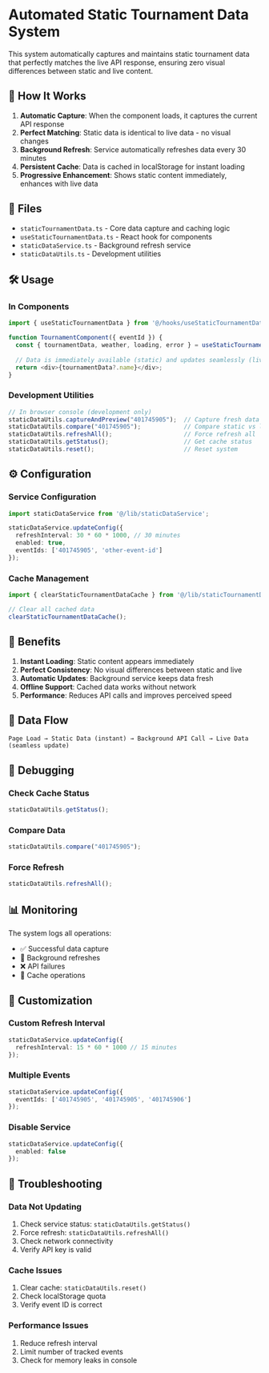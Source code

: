 # Automated Static Tournament Data System

This system automatically captures and maintains static tournament data that perfectly matches the live API response, ensuring zero visual differences between static and live content.

## 🚀 How It Works

1. **Automatic Capture**: When the component loads, it captures the current API response
2. **Perfect Matching**: Static data is identical to live data - no visual changes
3. **Background Refresh**: Service automatically refreshes data every 30 minutes
4. **Persistent Cache**: Data is cached in localStorage for instant loading
5. **Progressive Enhancement**: Shows static content immediately, enhances with live data

## 📁 Files

- `staticTournamentData.ts` - Core data capture and caching logic
- `useStaticTournamentData.ts` - React hook for components
- `staticDataService.ts` - Background refresh service
- `staticDataUtils.ts` - Development utilities

## 🛠️ Usage

### In Components
```typescript
import { useStaticTournamentData } from '@/hooks/useStaticTournamentData';

function TournamentComponent({ eventId }) {
  const { tournamentData, weather, loading, error } = useStaticTournamentData(eventId);
  
  // Data is immediately available (static) and updates seamlessly (live)
  return <div>{tournamentData?.name}</div>;
}
```

### Development Utilities
```javascript
// In browser console (development only)
staticDataUtils.captureAndPreview("401745905");  // Capture fresh data
staticDataUtils.compare("401745905");            // Compare static vs live
staticDataUtils.refreshAll();                    // Force refresh all
staticDataUtils.getStatus();                     // Get cache status
staticDataUtils.reset();                         // Reset system
```

## ⚙️ Configuration

### Service Configuration
```typescript
import staticDataService from '@/lib/staticDataService';

staticDataService.updateConfig({
  refreshInterval: 30 * 60 * 1000, // 30 minutes
  enabled: true,
  eventIds: ['401745905', 'other-event-id']
});
```

### Cache Management
```typescript
import { clearStaticTournamentDataCache } from '@/lib/staticTournamentData';

// Clear all cached data
clearStaticTournamentDataCache();
```

## 🎯 Benefits

1. **Instant Loading**: Static content appears immediately
2. **Perfect Consistency**: No visual differences between static and live
3. **Automatic Updates**: Background service keeps data fresh
4. **Offline Support**: Cached data works without network
5. **Performance**: Reduces API calls and improves perceived speed

## 🔄 Data Flow

```
Page Load → Static Data (instant) → Background API Call → Live Data (seamless update)
```

## 🐛 Debugging

### Check Cache Status
```javascript
staticDataUtils.getStatus();
```

### Compare Data
```javascript
staticDataUtils.compare("401745905");
```

### Force Refresh
```javascript
staticDataUtils.refreshAll();
```

## 📊 Monitoring

The system logs all operations:
- ✅ Successful data capture
- 🔄 Background refreshes
- ❌ API failures
- 🧹 Cache operations

## 🔧 Customization

### Custom Refresh Interval
```typescript
staticDataService.updateConfig({
  refreshInterval: 15 * 60 * 1000 // 15 minutes
});
```

### Multiple Events
```typescript
staticDataService.updateConfig({
  eventIds: ['401745905', '401745905', '401745906']
});
```

### Disable Service
```typescript
staticDataService.updateConfig({
  enabled: false
});
```

## 🚨 Troubleshooting

### Data Not Updating
1. Check service status: `staticDataUtils.getStatus()`
2. Force refresh: `staticDataUtils.refreshAll()`
3. Check network connectivity
4. Verify API key is valid

### Cache Issues
1. Clear cache: `staticDataUtils.reset()`
2. Check localStorage quota
3. Verify event ID is correct

### Performance Issues
1. Reduce refresh interval
2. Limit number of tracked events
3. Check for memory leaks in console
